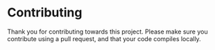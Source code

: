 # Contributing

Thank you for contributing towards this project. Please make sure you contribute using a pull request, and that your code compiles locally. 
